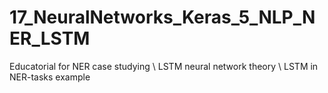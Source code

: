 # 17_NeuralNetworks_Keras_5_NLP_NER_LSTM
Educatorial for NER case studying \ LSTM neural network theory \ LSTM in NER-tasks example 
